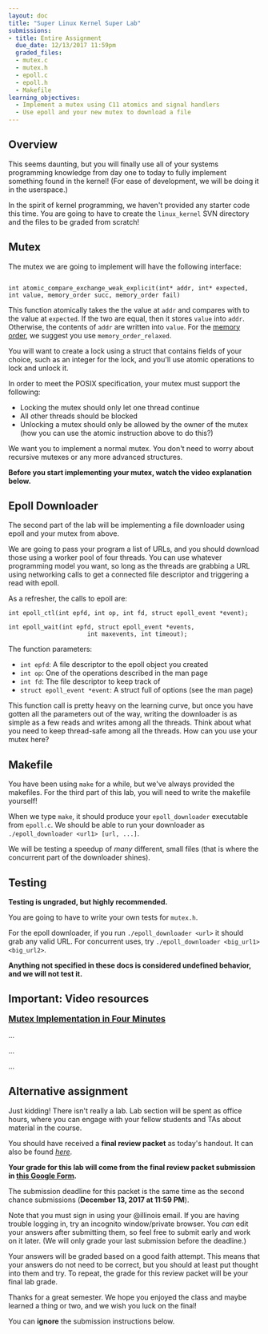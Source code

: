 ```yaml
---
layout: doc
title: "Super Linux Kernel Super Lab"
submissions:
- title: Entire Assignment
  due_date: 12/13/2017 11:59pm
  graded_files:
  - mutex.c
  - mutex.h
  - epoll.c
  - epoll.h
  - Makefile
learning_objectives:
  - Implement a mutex using C11 atomics and signal handlers
  - Use epoll and your new mutex to download a file
---
```


## Overview

This seems daunting, but you will finally use all of your systems programming knowledge from day one to today to fully implement something found in the kernel! (For ease of development, we will be doing it in the userspace.)

In the spirit of kernel programming, we haven't provided any starter code this time. You are going to have to create the `linux_kernel` SVN directory and the files to be graded from scratch!

## Mutex

The mutex we are going to implement will have the following interface:

```

int atomic_compare_exchange_weak_explicit(int* addr, int* expected, int value, memory_order succ, memory_order fail)

```

This function atomically takes the the value at `addr` and compares with to the value at `expected`. If the two are equal, then it stores `value` into `addr`. Otherwise, the contents of `addr` are written into `value`. For the [memory order](http://en.cppreference.com/w/c/atomic/memory_order), we suggest you use `memory_order_relaxed`.

You will want to create a lock using a struct that contains fields of your choice, such as an integer for the lock, and you'll use atomic operations to lock and unlock it.

In order to meet the POSIX specification, your mutex must support the following:

- Locking the mutex should only let one thread continue
- All other threads should be blocked
- Unlocking a mutex should only be allowed by the owner of the mutex (how you can use the atomic instruction above to do this?)

We want you to implement a normal mutex. You don't need to worry about recursive mutexes or any more advanced structures.

**Before you start implementing your mutex, watch the video explanation below.**

## Epoll Downloader

The second part of the lab will be implementing a file downloader using epoll and your mutex from above.

We are going to pass your program a list of URLs, and you should download those using a worker pool of four threads. You can use whatever programming model you want, so long as the threads are grabbing a URL using networking calls to get a connected file descriptor and triggering a read with epoll.

As a refresher, the calls to epoll are:

```
int epoll_ctl(int epfd, int op, int fd, struct epoll_event *event);

int epoll_wait(int epfd, struct epoll_event *events,
                      int maxevents, int timeout);

```

The function parameters:

* `int epfd`: A file descriptor to the epoll object you created
* `int op`: One of the operations described in the man page
* `int fd`: The file descriptor to keep track of
* `struct epoll_event *event`: A struct full of options (see the man page)

This function call is pretty heavy on the learning curve, but once you have gotten all the parameters out of the way, writing the downloader is as simple as a few reads and writes among all the threads. Think about what you need to keep thread-safe among all the threads. How can you use your mutex here?

## Makefile

You have been using `make` for a while, but we've always provided the makefiles. For the third part of this lab, you will need to write the makefile yourself!

When we type `make`, it should produce your `epoll_downloader` executable from `epoll.c`. We should be able to run your downloader as `./epoll_downloader <url1> [url, ...]`.

We will be testing a speedup of _many_ different, small files (that is where the concurrent part of the downloader shines).

## Testing

**Testing is ungraded, but highly recommended.**

You are going to have to write your own tests for `mutex.h`.

For the epoll downloader, if you run `./epoll_downloader <url>` it should grab any valid URL. For concurrent uses, try `./epoll_downloader <big_url1> <big_url2>`.

**Anything not specified in these docs is considered undefined behavior, and we will not test it.**

## Important: Video resources

<big>__[Mutex Implementation in Four Minutes](https://www.youtube.com/watch?v=dQw4w9WgXcQ)__</big>

...

...

...

## Alternative assignment

Just kidding! There isn't really a lab. Lab section will be spent as office hours, where you can engage with your fellow students and TAs about material in the course.

You should have received a __final review packet__ as today's handout. It can also be found _[here](http://cs241.cs.illinois.edu/resources/handouts/linux_kernel.pdf)_.

__Your grade for this lab will come from the final review packet submission in [this Google Form](https://goo.gl/forms/Fw6igCt7uxaIMAmI2).__

The submission deadline for this packet is the same time as the second chance submissions (__December 13, 2017 at 11:59 PM__).

Note that you must sign in using your @illinois email. If you are having trouble logging in, try an incognito window/private browser. You _can_ edit your answers after submitting them, so feel free to submit early and work on it later. (We will only grade your last submission before the deadline.)

Your answers will be graded based on a good faith attempt. This means that your answers do not need to be correct, but you should at least put thought into them and try. To repeat, the grade for this review packet will be your final lab grade.

Thanks for a great semester. We hope you enjoyed the class and maybe learned a thing or two, and we wish you luck on the final!

You can **ignore** the submission instructions below.
